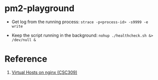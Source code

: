 # pm2-playground

<!-- - Crontab config: `* * * * * /root/pm2-playground/healthcheck.sh >> /tmp/crontab.log ` -->

- Get log from the running process: `strace -p<process-id> -s9999 -e write`


- Keep the script running in the background: `nohup ./healthcheck.sh &> /dev/null &`




# Reference

1. [Virtual Hosts on nginx (CSC309)](https://gist.github.com/soheilhy/8b94347ff8336d971ad0)
